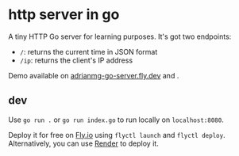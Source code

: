 # http server in go

A tiny HTTP Go server for learning purposes. It's got two endpoints:

- `/`: returns the current time in JSON format
- `/ip`: returns the client's IP address

Demo available on [adrianmg-go-server.fly.dev](https://adrianmg-go-server.fly.dev) and .

## dev

Use `go run .` or `go run index.go` to run locally on `localhost:8080`.

Deploy it for free on [Fly.io](https://fly.io) using `flyctl launch` and `flyctl deploy`. Alternatively, you can use [Render](https://render.com) to deploy it.
